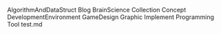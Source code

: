 AlgorithmAndDataStruct
Blog
BrainScience
Collection
Concept
DevelopmentEnvironment
GameDesign
Graphic
Implement
Programming
Tool
test.md